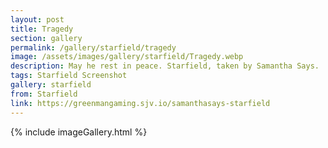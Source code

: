 ```yaml
---
layout: post
title: Tragedy
section: gallery
permalink: /gallery/starfield/tragedy
image: /assets/images/gallery/starfield/Tragedy.webp
description: May he rest in peace. Starfield, taken by Samantha Says.
tags: Starfield Screenshot
gallery: starfield
from: Starfield
link: https://greenmangaming.sjv.io/samanthasays-starfield
---
```

{% include imageGallery.html %}